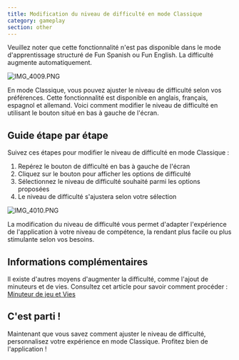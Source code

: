 ```yaml
---
title: Modification du niveau de difficulté en mode Classique
category: gameplay
section: other
---
```

Veuillez noter que cette fonctionnalité n'est pas disponible dans le mode d'apprentissage structuré de Fun Spanish ou Fun English. La difficulté augmente automatiquement.


 


![IMG_4009.PNG](https://help.studycat.com/hc/article_attachments/35685764333977)


En mode Classique, vous pouvez ajuster le niveau de difficulté selon vos préférences. Cette fonctionnalité est disponible en anglais, français, espagnol et allemand. Voici comment modifier le niveau de difficulté en utilisant le bouton situé en bas à gauche de l'écran.


## Guide étape par étape


Suivez ces étapes pour modifier le niveau de difficulté en mode Classique :


1. Repérez le bouton de difficulté en bas à gauche de l'écran
2. Cliquez sur le bouton pour afficher les options de difficulté
3. Sélectionnez le niveau de difficulté souhaité parmi les options proposées
4. Le niveau de difficulté s'ajustera selon votre sélection


![IMG_4010.PNG](https://help.studycat.com/hc/article_attachments/35685764338201)


La modification du niveau de difficulté vous permet d'adapter l'expérience de l'application à votre niveau de compétence, la rendant plus facile ou plus stimulante selon vos besoins.


## Informations complémentaires


Il existe d'autres moyens d'augmenter la difficulté, comme l'ajout de minuteurs et de vies. Consultez cet article pour savoir comment procéder : [Minuteur de jeu et Vies](https://help.studycat.com/hc/en-us/articles/27187476326297)


## C'est parti !


Maintenant que vous savez comment ajuster le niveau de difficulté, personnalisez votre expérience en mode Classique. Profitez bien de l'application !